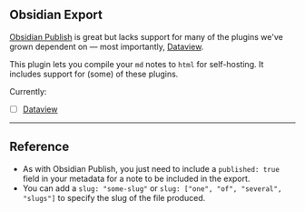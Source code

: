 ## Obsidian Export

[Obsidian Publish](https://obsidian.md/publish) is great but lacks support for many of the plugins we've grown dependent on — most importantly, [Dataview](https://github.com/blacksmithgu/obsidian-dataview).

This plugin lets you compile your `md` notes to `html` for self-hosting. It includes support for (some) of these plugins.

Currently:

- [ ] [Dataview](https://github.com/blacksmithgu/obsidian-dataview)

---

## Reference

- As with Obsidian Publish, you just need to include a `published: true` field in your metadata for a note to be included in the export.
- You can add a `slug: "some-slug"` or `slug: ["one", "of", "several", "slugs"]` to specify the slug of the file produced.
